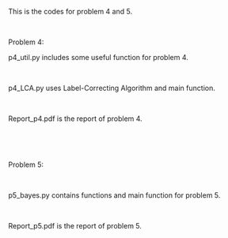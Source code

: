 This is the codes for problem 4 and 5.

 

Problem 4:

p4_util.py includes some useful function for problem 4.

 

p4_LCA.py uses Label-Correcting Algorithm and main function.

 

Report_p4.pdf is the report of problem 4.

 

 

Problem 5:

 

p5_bayes.py contains functions and main function for problem 5.

 

Report_p5.pdf is the report of problem 5.
